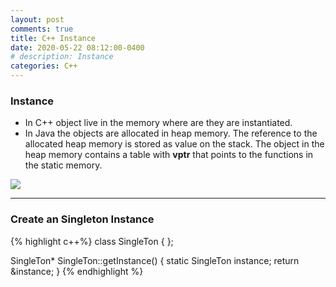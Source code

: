 ```yaml
---
layout: post
comments: true
title: C++ Instance
date: 2020-05-22 08:12:00-0400
# description: Instance
categories: C++
---
```

### Instance

* In C++ object live in the memory where are they are instantiated.
* In Java the objects are allocated in heap memory. The reference to the allocated heap memory is stored as value on the stack. The object in the heap memory contains a table with **vptr** that points to the functions in the static memory.
<div>
    <img src="{{ site.baseurl }}/assets/img/Instance.png">
</div>



----

### Create an Singleton Instance

{% highlight c++%}
class SingleTon
{
};


SingleTon* SingleTon::getInstance() {
    static SingleTon instance;
    return &instance;
}
{% endhighlight %}